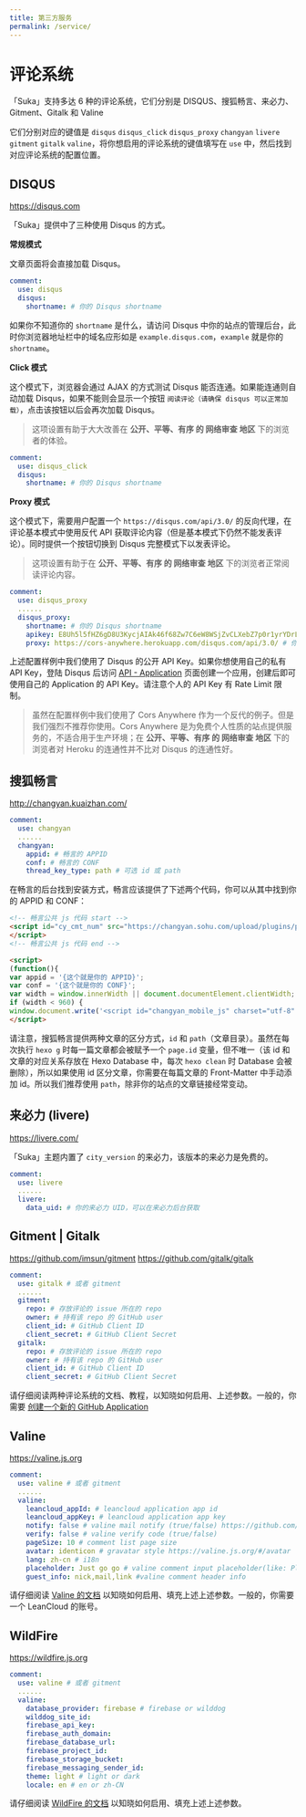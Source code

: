 ```yaml
---
title: 第三方服务
permalink: /service/
---
```


# 评论系统

「Suka」支持多达 6 种的评论系统，它们分别是 DISQUS、搜狐畅言、来必力、Gitment、Gitalk 和 Valine

它们分别对应的键值是 `disqus` `disqus_click` `disqus_proxy` `changyan` `livere` `gitment` `gitalk` `valine`，将你想启用的评论系统的键值填写在 `use` 中，然后找到对应评论系统的配置位置。

## DISQUS

https://disqus.com

「Suka」提供中了三种使用 Disqus 的方式。

**常规模式**

文章页面将会直接加载 Disqus。

```yaml
comment:
  use: disqus
  disqus:
    shortname: # 你的 Disqus shortname
```

如果你不知道你的 `shortname` 是什么，请访问 Disqus 中你的站点的管理后台，此时你浏览器地址栏中的域名应形如是 `example.disqus.com`，`example` 就是你的 `shortname`。

**Click 模式**

这个模式下，浏览器会通过 AJAX 的方式测试 Disqus 能否连通。如果能连通则自动加载 Disqus，如果不能则会显示一个按钮 `阅读评论（请确保 disqus 可以正常加载）`，点击该按钮以后会再次加载 Disqus。

> 这项设置有助于大大改善在 **公开、平等、有序 的 网络审查 地区** 下的浏览者的体验。

```yaml
comment:
  use: disqus_click
  disqus:
    shortname: # 你的 Disqus shortname
```

**Proxy 模式**

这个模式下，需要用户配置一个 `https://disqus.com/api/3.0/` 的反向代理，在评论基本模式中使用反代 API 获取评论内容（但是基本模式下仍然不能发表评论）。同时提供一个按钮切换到 Disqus 完整模式下以发表评论。

> 这项设置有助于在 **公开、平等、有序 的 网络审查 地区** 下的浏览者正常阅读评论内容。

```yaml
comment:
  use: disqus_proxy
  ......
  disqus_proxy:
    shortname: # 你的 Disqus shortname
    apikey: E8Uh5l5fHZ6gD8U3KycjAIAk46f68Zw7C6eW8WSjZvCLXebZ7p0r1yrYDrLilk2F # Disqus 公共 API Key
    proxy: https://cors-anywhere.herokuapp.com/disqus.com/api/3.0/ # 你的 Disqus 反代地址。你需要反代 https://disqus.com/api/3.0/
```

上述配置样例中我们使用了 Disqus 的公开 API Key。如果你想使用自己的私有 API Key，登陆 Disqus 后访问 [API - Application](https://disqus.com/api/applications/) 页面创建一个应用，创建后即可使用自己的 Application 的 API Key。请注意个人的 API Key 有 Rate Limit 限制。

> 虽然在配置样例中我们使用了 Cors Anywhere 作为一个反代的例子。但是我们强烈不推荐你使用。Cors Anywhere 是为免费个人性质的站点提供服务的，不适合用于生产环境；在 **公开、平等、有序 的 网络审查 地区** 下的浏览者对 Heroku 的连通性并不比对 Disqus 的连通性好。

## 搜狐畅言

http://changyan.kuaizhan.com/

```yaml
comment:
  use: changyan
  ......
  changyan:
    appid: # 畅言的 APPID
    conf: # 畅言的 CONF
    thread_key_type: path # 可选 id 或 path
```

在畅言的后台找到安装方式，畅言应该提供了下述两个代码，你可以从其中找到你的 APPID 和 CONF：

```html
<!-- 畅言公共 js 代码 start -->
<script id="cy_cmt_num" src="https://changyan.sohu.com/upload/plugins/plugins.list.count.js?clientId={这个就是你的 APPID}">
</script>
<!-- 畅言公共 js 代码 end -->
```
```html
<script>
(function(){
var appid = '{这个就是你的 APPID}';
var conf = '{这个就是你的 CONF}';
var width = window.innerWidth || document.documentElement.clientWidth;
if (width < 960) {
window.document.write('<script id="changyan_mobile_js" charset="utf-8" src="https://changyan.sohu.com/upload/mobile/wap-js/changyan_mobile.js?client_id=' + appid + '&conf=' + conf + '"><\/script>'); } else { var loadJs=function(d,a){var c=document.getElementsByTagName("head")[0]||document.head||document.documentElement;var b=document.createElement("script");b.setAttribute("type","text/javascript");b.setAttribute("charset","UTF-8");b.setAttribute("src",d);if(typeof a==="function"){if(window.attachEvent){b.onreadystatechange=function(){var e=b.readyState;if(e==="loaded"||e==="complete"){b.onreadystatechange=null;a()}}}else{b.onload=a}}c.appendChild(b)};loadJs("https://changyan.sohu.com/upload/changyan.js",function(){window.changyan.api.config({appid:appid,conf:conf})}); } })();
</script>
```

请注意，搜狐畅言提供两种文章的区分方式，`id` 和 `path`（文章目录）。虽然在每次执行 `hexo g` 时每一篇文章都会被赋予一个 `page.id` 变量，但不唯一（该 id 和文章的对应关系存放在 Hexo Database 中，每次 `hexo clean` 时 Database 会被删除），所以如果使用 id 区分文章，你需要在每篇文章的 Front-Matter 中手动添加 id。所以我们推荐使用 `path`，除非你的站点的文章链接经常变动。

## 来必力 (livere)

https://livere.com/

「Suka」主题内置了 `city_version` 的来必力，该版本的来必力是免费的。

```yaml
comment:
  use: livere
  ......
  livere:
    data_uid: # 你的来必力 UID，可以在来必力后台获取
```

## Gitment | Gitalk

https://github.com/imsun/gitment
https://github.com/gitalk/gitalk

```yaml
comment:
  use: gitalk # 或者 gitment
  ......
  gitment:
    repo: # 存放评论的 issue 所在的 repo
    owner: # 持有该 repo 的 GitHub user
    client_id: # GitHub Client ID
    client_secret: # GitHub Client Secret
  gitalk:
    repo: # 存放评论的 issue 所在的 repo
    owner: # 持有该 repo 的 GitHub user
    client_id: # GitHub Client ID
    client_secret: # GitHub Client Secret
```

请仔细阅读两种评论系统的文档、教程，以知晓如何启用、上述参数。一般的，你需要 [创建一个新的 GitHub Application](https://github.com/settings/applications/new)

## Valine

https://valine.js.org

```yaml
comment:
  use: valine # 或者 gitment
  ......
  valine:
    leancloud_appId: # leancloud application app id
    leancloud_appKey: # leancloud application app key
    notify: false # valine mail notify (true/false) https://github.com/xCss/Valine/wiki
    verify: false # valine verify code (true/false)
    pageSize: 10 # comment list page size
    avatar: identicon # gravatar style https://valine.js.org/#/avatar
    lang: zh-cn # i18n
    placeholder: Just go go # valine comment input placeholder(like: Please leave your footprints )
    guest_info: nick,mail,link #valine comment header info
```

请仔细阅读 [Valine 的文档](https://valine.js.org) 以知晓如何启用、填充上述上述参数。一般的，你需要一个 LeanCloud 的账号。

## WildFire

https://wildfire.js.org

```yaml
comment:
  use: valine # 或者 gitment
  ......
  valine:
    database_provider: firebase # firebase or wilddog
    wilddog_site_id:
    firebase_api_key:
    firebase_auth_domain:
    firebase_database_url:
    firebase_project_id:
    firebase_storage_bucket:
    firebase_messaging_sender_id:
    theme: light # light or dark
    locale: en # en or zh-CN
```

请仔细阅读 [WildFire 的文档](https://wildfire.js.org) 以知晓如何启用、填充上述上述参数。

